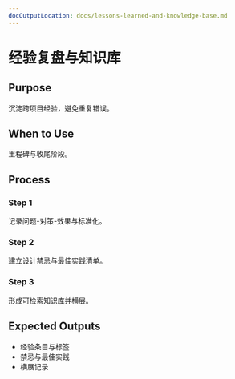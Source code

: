 ```yaml
---
docOutputLocation: docs/lessons-learned-and-knowledge-base.md
---
```


# 经验复盘与知识库

## Purpose

沉淀跨项目经验，避免重复错误。

## When to Use

里程碑与收尾阶段。

## Process

### Step 1

记录问题-对策-效果与标准化。

### Step 2

建立设计禁忌与最佳实践清单。

### Step 3

形成可检索知识库并横展。

## Expected Outputs

- 经验条目与标签
- 禁忌与最佳实践
- 横展记录
